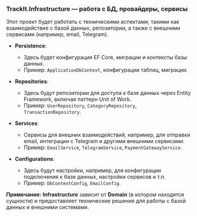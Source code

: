 ### **TrackIt.Infrastructure** — работа с БД, провайдеры, сервисы
Этот проект будет работать с техническими аспектами, такими как взаимодействие с базой данных, репозитории, а также с внешними сервисами (например, email, Telegram).

- **Persistence**:
    - Здесь будет конфигурация EF Core, миграции и контексты базы данных.
    - Пример: `ApplicationDbContext`, конфигурации таблиц, миграции.

- **Repositories**:
    - Здесь будут репозитории для доступа к базе данных через Entity Framework, включая паттерн Unit of Work.
    - Пример: `UserRepository`, `CategoryRepository`, `TransactionRepository`.

- **Services**:
    - Сервисы для внешних взаимодействий, например, для отправки email, интеграции с Telegram и другими внешними сервисами.
    - Пример: `EmailService`, `TelegramService`, `PaymentGatewayService`.

- **Configurations**:
    - Здесь будут настройки, например, для конфигурации подключения к базе данных, настройки сервисов и т.п.
    - Пример: `DbContextConfig`, `EmailConfig`.

**Примечание:** **Infrastructure** зависит от **Domain** (в котором находятся сущности) и предоставляет технические решения для работы с базой данных и внешними системами.
